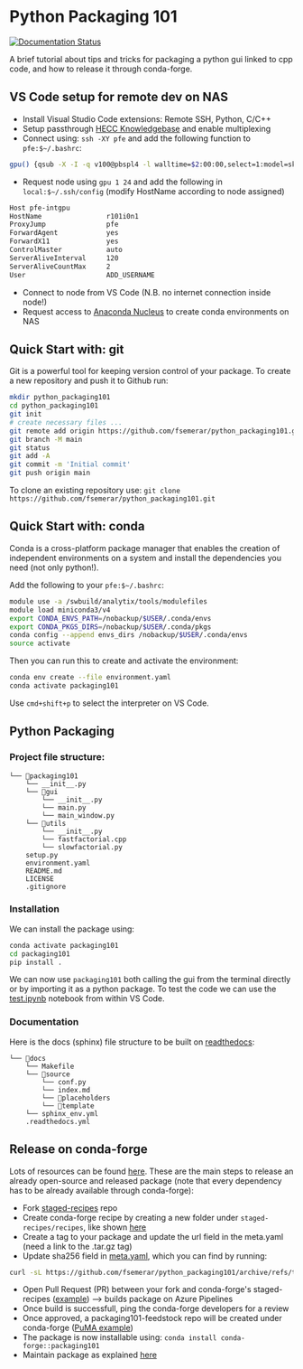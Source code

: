 # Python Packaging 101
[![Documentation Status](https://readthedocs.org/projects/packaging101/badge/?version=latest)](https://packaging101.readthedocs.io/en/latest/?badge=latest)

A brief tutorial about tips and tricks for packaging a python gui linked to cpp code, 
and how to release it through conda-forge.


## VS Code setup for remote dev on NAS

- Install Visual Studio Code extensions: Remote SSH, Python, C/C++
- Setup passthrough [HECC Knowledgebase](https://www.nas.nasa.gov/hecc/support/kb/setting-up-ssh-passthrough_232.html) and enable multiplexing
- Connect using: `ssh -XY pfe` and add the following function to `pfe:$~/.bashrc`:

```bash
gpu() {qsub -X -I -q v100@pbspl4 -l walltime=$2:00:00,select=1:model=sky_gpu:ncpus=16:ngpus=$1:mem=180g,place=vscatter:shared -W group_list=[ADD_GROUP]}
```

- Request node using `gpu 1 24` and add the following in `local:$~/.ssh/config` (modify HostName according to node assigned)

```bash
Host pfe-intgpu
HostName                r101i0n1
ProxyJump               pfe
ForwardAgent            yes
ForwardX11              yes
ControlMaster           auto
ServerAliveInterval     120
ServerAliveCountMax     2
User                    ADD_USERNAME
```

- Connect to node from VS Code (N.B. no internet connection inside node!)
- Request access to [Anaconda Nucleus](https://www.nas.nasa.gov/hecc/support/kb/managing-and-installing-python-packages-in-conda-environments_627.html) to create conda environments on NAS


## Quick Start with: git

Git is a powerful tool for keeping version control of your package. To create a new repository and push it to Github run:

```bash
mkdir python_packaging101
cd python_packaging101
git init
# create necessary files ...
git remote add origin https://github.com/fsemerar/python_packaging101.git
git branch -M main
git status
git add -A
git commit -m 'Initial commit'
git push origin main
```

To clone an existing repository use: `git clone https://github.com/fsemerar/python_packaging101.git`


## Quick Start with: conda

Conda is a cross-platform package manager that enables the creation of independent environments on a system and 
install the dependencies you need (not only python!).

Add the following to your `pfe:$~/.bashrc`: 

```bash
module use -a /swbuild/analytix/tools/modulefiles
module load miniconda3/v4
export CONDA_ENVS_PATH=/nobackup/$USER/.conda/envs
export CONDA_PKGS_DIRS=/nobackup/$USER/.conda/pkgs
conda config --append envs_dirs /nobackup/$USER/.conda/envs
source activate
```

Then you can run this to create and activate the environment:

```bash
conda env create --file environment.yaml 
conda activate packaging101
```

Use `cmd+shift+p` to select the interpreter on VS Code. 


## Python Packaging

### Project file structure:
```
└── 📁packaging101
    └── __init__.py
    └── 📁gui
        └── __init__.py
        └── main.py
        └── main_window.py
    └── 📁utils
        └── __init__.py
        └── fastfactorial.cpp
        └── slowfactorial.py
    setup.py
    environment.yaml
    README.md
    LICENSE
    .gitignore
```

### Installation

We can install the package using: 

```bash
conda activate packaging101
cd packaging101
pip install .
```

We can now use `packaging101` both calling the gui from the terminal directly or by importing it as a python package.
To test the code we can use the [test.ipynb](test.ipynb) notebook from within VS Code.

### Documentation

Here is the docs (sphinx) file structure to be built on [readthedocs](https://readthedocs.org/):
```
└── 📁docs
    └── Makefile
    └── 📁source
        └── conf.py
        └── index.md
        └── 📁placeholders
        └── 📁template
    └── sphinx_env.yml
    .readthedocs.yml
```


## Release on conda-forge

Lots of resources can be found [here](https://conda-forge.org/docs/maintainer/knowledge_base/). 
These are the main steps to release an already open-source and released package (note that every 
dependency has to be already available through conda-forge):

- Fork [staged-recipes](https://github.com/conda-forge/staged-recipes) repo
- Create conda-forge recipe by creating a new folder under `staged-recipes/recipes`, like shown [here](https://github.com/fsemerar/staged-recipes/tree/packaging101/)
- Create a tag to your package and update the url field in the meta.yaml (need a link to the .tar.gz tag)
- Update sha256 field in [meta.yaml](https://github.com/fsemerar/staged-recipes/blob/packaging101/recipes/packaging101/meta.yaml), which you can find by running: 
```bash
curl -sL https://github.com/fsemerar/python_packaging101/archive/refs/tags/v1.0.0.tar.gz | openssl sha256`)
```
- Open Pull Request (PR) between your fork and conda-forge's staged-recipes ([example](https://github.com/conda-forge/staged-recipes/pull/25592)) --> builds package on Azure Pipelines
- Once build is successfull, ping the conda-forge developers for a review
- Once approved, a packaging101-feedstock repo will be created under conda-forge ([PuMA example](https://github.com/conda-forge/puma-feedstock))
- The package is now installable using: `conda install conda-forge::packaging101`
- Maintain package as explained [here](https://conda-forge.org/docs/maintainer/updating_pkgs/)
